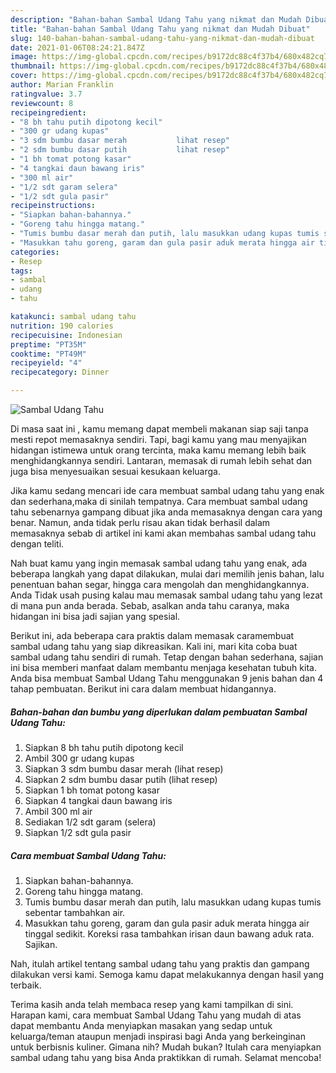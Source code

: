 ```yaml
---
description: "Bahan-bahan Sambal Udang Tahu yang nikmat dan Mudah Dibuat"
title: "Bahan-bahan Sambal Udang Tahu yang nikmat dan Mudah Dibuat"
slug: 140-bahan-bahan-sambal-udang-tahu-yang-nikmat-dan-mudah-dibuat
date: 2021-01-06T08:24:21.847Z
image: https://img-global.cpcdn.com/recipes/b9172dc88c4f37b4/680x482cq70/sambal-udang-tahu-foto-resep-utama.jpg
thumbnail: https://img-global.cpcdn.com/recipes/b9172dc88c4f37b4/680x482cq70/sambal-udang-tahu-foto-resep-utama.jpg
cover: https://img-global.cpcdn.com/recipes/b9172dc88c4f37b4/680x482cq70/sambal-udang-tahu-foto-resep-utama.jpg
author: Marian Franklin
ratingvalue: 3.7
reviewcount: 8
recipeingredient:
- "8 bh tahu putih dipotong kecil"
- "300 gr udang kupas"
- "3 sdm bumbu dasar merah           lihat resep"
- "2 sdm bumbu dasar putih           lihat resep"
- "1 bh tomat potong kasar"
- "4 tangkai daun bawang iris"
- "300 ml air"
- "1/2 sdt garam selera"
- "1/2 sdt gula pasir"
recipeinstructions:
- "Siapkan bahan-bahannya."
- "Goreng tahu hingga matang."
- "Tumis bumbu dasar merah dan putih, lalu masukkan udang kupas tumis sebentar tambahkan air."
- "Masukkan tahu goreng, garam dan gula pasir aduk merata hingga air tinggal sedikit. Koreksi rasa tambahkan irisan daun bawang aduk rata. Sajikan."
categories:
- Resep
tags:
- sambal
- udang
- tahu

katakunci: sambal udang tahu 
nutrition: 190 calories
recipecuisine: Indonesian
preptime: "PT35M"
cooktime: "PT49M"
recipeyield: "4"
recipecategory: Dinner

---
```



![Sambal Udang Tahu](https://img-global.cpcdn.com/recipes/b9172dc88c4f37b4/680x482cq70/sambal-udang-tahu-foto-resep-utama.jpg)

Di masa  saat ini , kamu memang dapat membeli makanan siap saji tanpa mesti repot memasaknya sendiri. Tapi, bagi kamu yang mau menyajikan hidangan istimewa untuk orang tercinta, maka kamu memang lebih baik menghidangkannya sendiri. Lantaran, memasak di rumah lebih sehat dan juga bisa menyesuaikan sesuai kesukaan keluarga.

Jika kamu sedang mencari ide cara membuat sambal udang tahu yang enak dan sederhana,maka di sinilah tempatnya. Cara membuat sambal udang tahu  sebenarnya gampang dibuat jika anda memasaknya dengan cara yang benar. Namun, anda tidak perlu risau akan tidak berhasil dalam memasaknya 
sebab di artikel ini kami akan membahas sambal udang tahu dengan teliti.  



Nah buat kamu yang ingin memasak sambal udang tahu yang enak, ada beberapa langkah yang dapat dilakukan, mulai dari memilih jenis bahan, lalu penentuan bahan segar, hingga cara mengolah dan menghidangkannya. Anda Tidak usah pusing kalau mau memasak sambal udang tahu yang lezat di mana pun anda berada. Sebab, asalkan anda  tahu caranya, maka hidangan ini bisa jadi sajian yang spesial.

Berikut ini, ada beberapa cara praktis  dalam memasak caramembuat sambal udang tahu yang siap dikreasikan. Kali ini, mari kita coba buat sambal udang tahu sendiri di rumah. Tetap dengan bahan sederhana, sajian ini bisa memberi manfaat dalam membantu menjaga kesehatan tubuh kita. Anda bisa membuat Sambal Udang Tahu menggunakan 9 jenis bahan dan 4 tahap pembuatan. Berikut ini cara dalam membuat hidangannya.

<!--inarticleads1-->

##### Bahan-bahan dan bumbu yang diperlukan dalam pembuatan Sambal Udang Tahu:

1. Siapkan 8 bh tahu putih dipotong kecil
1. Ambil 300 gr udang kupas
1. Siapkan 3 sdm bumbu dasar merah           (lihat resep)
1. Siapkan 2 sdm bumbu dasar putih           (lihat resep)
1. Siapkan 1 bh tomat potong kasar
1. Siapkan 4 tangkai daun bawang iris
1. Ambil 300 ml air
1. Sediakan 1/2 sdt garam (selera)
1. Siapkan 1/2 sdt gula pasir




<!--inarticleads2-->

##### Cara membuat Sambal Udang Tahu:

1. Siapkan bahan-bahannya.
1. Goreng tahu hingga matang.
1. Tumis bumbu dasar merah dan putih, lalu masukkan udang kupas tumis sebentar tambahkan air.
1. Masukkan tahu goreng, garam dan gula pasir aduk merata hingga air tinggal sedikit. Koreksi rasa tambahkan irisan daun bawang aduk rata. Sajikan.




Nah, itulah artikel tentang  sambal udang tahu  yang praktis dan gampang dilakukan versi kami. Semoga kamu dapat melakukannya dengan hasil yang terbaik. 

Terima kasih anda telah membaca resep yang kami tampilkan di sini. Harapan kami, cara membuat  Sambal Udang Tahu yang mudah di atas dapat membantu Anda menyiapkan masakan yang sedap untuk keluarga/teman ataupun menjadi inspirasi bagi Anda yang berkeinginan untuk berbisnis kuliner. Gimana nih? Mudah bukan? Itulah cara menyiapkan sambal udang tahu yang bisa Anda praktikkan di rumah. Selamat mencoba!

